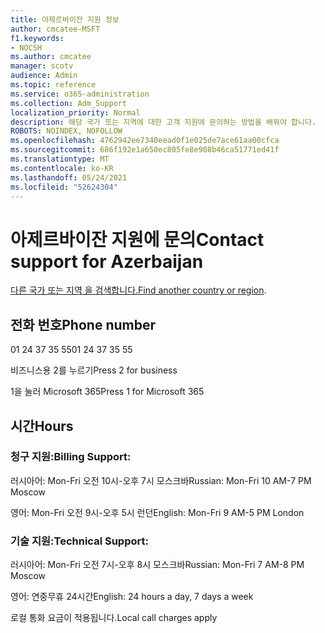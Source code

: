 ```yaml
---
title: 아제르바이잔 지원 정보
author: cmcatee-MSFT
f1.keywords:
- NOCSH
ms.author: cmcatee
manager: scotv
audience: Admin
ms.topic: reference
ms.service: o365-administration
ms.collection: Adm_Support
localization_priority: Normal
description: 해당 국가 또는 지역에 대한 고객 지원에 문의하는 방법을 배워야 합니다.
ROBOTS: NOINDEX, NOFOLLOW
ms.openlocfilehash: 4762942ee7340eead0f1e025de7ace61aa00cfca
ms.sourcegitcommit: 686f192e1a650ec805fe8e908b46ca51771ed41f
ms.translationtype: MT
ms.contentlocale: ko-KR
ms.lasthandoff: 05/24/2021
ms.locfileid: "52624304"
---
```

# <a name="contact-support-for-azerbaijan"></a><span data-ttu-id="0f508-103">아제르바이잔 지원에 문의</span><span class="sxs-lookup"><span data-stu-id="0f508-103">Contact support for Azerbaijan</span></span>

<span data-ttu-id="0f508-104">[다른 국가 또는 지역 을 검색합니다.](../../business-video/get-help-support.md)</span><span class="sxs-lookup"><span data-stu-id="0f508-104">[Find another country or region](../../business-video/get-help-support.md).</span></span>

## <a name="phone-number"></a><span data-ttu-id="0f508-105">전화 번호</span><span class="sxs-lookup"><span data-stu-id="0f508-105">Phone number</span></span>
<span data-ttu-id="0f508-106">01 24 37 35 55</span><span class="sxs-lookup"><span data-stu-id="0f508-106">01 24 37 35 55</span></span>

<span data-ttu-id="0f508-107">비즈니스용 2를 누르기</span><span class="sxs-lookup"><span data-stu-id="0f508-107">Press 2 for business</span></span>

<span data-ttu-id="0f508-108">1을 눌러 Microsoft 365</span><span class="sxs-lookup"><span data-stu-id="0f508-108">Press 1 for Microsoft 365</span></span>

## <a name="hours"></a><span data-ttu-id="0f508-109">시간</span><span class="sxs-lookup"><span data-stu-id="0f508-109">Hours</span></span>
### <a name="billing-support"></a><span data-ttu-id="0f508-110">청구 지원:</span><span class="sxs-lookup"><span data-stu-id="0f508-110">Billing Support:</span></span>

<span data-ttu-id="0f508-111">러시아어: Mon-Fri 오전 10시-오후 7시 모스크바</span><span class="sxs-lookup"><span data-stu-id="0f508-111">Russian: Mon-Fri 10 AM-7 PM Moscow</span></span>

<span data-ttu-id="0f508-112">영어: Mon-Fri 오전 9시-오후 5시 런던</span><span class="sxs-lookup"><span data-stu-id="0f508-112">English: Mon-Fri 9 AM-5 PM London</span></span>

### <a name="technical-support"></a><span data-ttu-id="0f508-113">기술 지원:</span><span class="sxs-lookup"><span data-stu-id="0f508-113">Technical Support:</span></span>

<span data-ttu-id="0f508-114">러시아어: Mon-Fri 오전 7시-오후 8시 모스크바</span><span class="sxs-lookup"><span data-stu-id="0f508-114">Russian: Mon-Fri 7 AM-8 PM Moscow</span></span>

<span data-ttu-id="0f508-115">영어: 연중무휴 24시간</span><span class="sxs-lookup"><span data-stu-id="0f508-115">English: 24 hours a day, 7 days a week</span></span>

<span data-ttu-id="0f508-116">로컬 통화 요금이 적용됩니다.</span><span class="sxs-lookup"><span data-stu-id="0f508-116">Local call charges apply</span></span>
